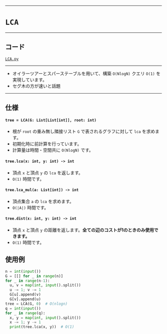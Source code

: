 _____

# `LCA`

_____

## コード

[`LCA.py`](https://github.com/titanium-22/Library_py/blob/main/Graph/LCA.py)

_____

- オイラーツアーとスパーステーブルを用いて、構築 `O(NlogN)` クエリ `O(1)` を実現しています。
- セグ木の方が速いと話題

_____

## 仕様

#### `tree = LCA(G: List[List[int]], root: int)`
- 根が `root` の重み無し隣接リスト `G` で表されるグラフに対して `lca` を求めます。
- 初期化時に前計算を行っています。
- 計算量は時間・空間共に `O(NlogN)` です。

#### `tree.lca(x: int, y: int) -> int`
- 頂点 `x` と頂点 `y` の `lca` を返します。
- `O(1)` 時間です。

#### `tree.lca_mul(a: List[int]) -> int`
- 頂点集合 `a` の `lca` を求めます。
- `O(|A|)` 時間です。

#### `tree.dist(x: int, y: int) -> int`
- 頂点 `x` と頂点 `y` の距離を返します。**全ての辺のコストが1のときのみ使用できます。**
- `O(1)` 時間です。


## 使用例
```python
n = int(input())
G = [[] for _ in range(n)]
for _ in range(n-1):
  u, v = map(int, input().split())
  u -= 1; v -= 1
  G[u].append(v)
  G[v].append(u)
tree = LCA(G, 0)  # O(nlogn)
q = int(input())
for _ in range(q):
  x, y = map(int, input().split())
  x -= 1; y -= 1
  print(tree.lca(x, y))  # O(1)
```
